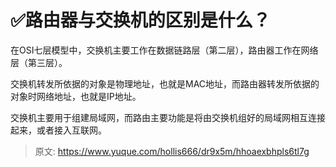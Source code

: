 # ✅路由器与交换机的区别是什么？


在OSI七层模型中，交换机主要工作在数据链路层（第二层），路由器工作在网络层（第三层）。

交换机转发所依据的对象是物理地址，也就是MAC地址，而路由器转发所依据的对象时网络地址，也就是IP地址。

交换机主要用于组建局域网，而路由主要功能是将由交换机组好的局域网相互连接起来，或者接入互联网。



> 原文: <https://www.yuque.com/hollis666/dr9x5m/hhoaexbhpls6tl7g>